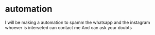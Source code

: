 # automation


I will be making a automation to spamm the whatsapp and the instagram whoever is interseted can contact me
And can ask your doubts
